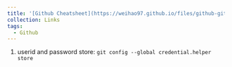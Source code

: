 ```yaml
---
title: '[Github Cheatsheet](https://weihao97.github.io/files/github-git-cheat-sheet.pdf)'
collection: Links
tags:
  - Github
---
```

1. userid and password store: `git config --global credential.helper store`